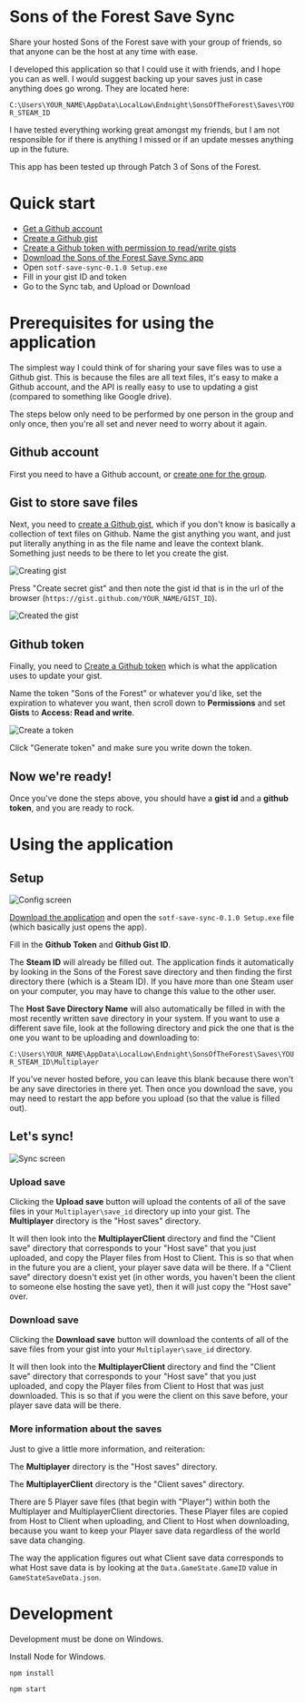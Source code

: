 # Sons of the Forest Save Sync

Share your hosted Sons of the Forest save with your group of friends, so that anyone can be the host at any time with ease.

I developed this application so that I could use it with friends, and I hope you can as well. I would suggest backing up your saves just in case anything does go wrong. They are located here:

`C:\Users\YOUR_NAME\AppData\LocalLow\Endnight\SonsOfTheForest\Saves\YOUR_STEAM_ID`

I have tested everything working great amongst my friends, but I am not responsible for if there is anything I missed or if an update messes anything up in the future.

This app has been tested up through Patch 3 of Sons of the Forest.

# Quick start

* [Get a Github account](https://github.com/join)
* [Create a Github gist](https://gist.github.com)
* [Create a Github token with permission to read/write gists](https://github.com/settings/personal-access-tokens/new)
* [Download the Sons of the Forest Save Sync app]()
* Open `sotf-save-sync-0.1.0 Setup.exe`
* Fill in your gist ID and token
* Go to the Sync tab, and Upload or Download

# Prerequisites for using the application

The simplest way I could think of for sharing your save files was to use a Github gist. This is because the files are all text files, it's easy to make a Github account, and the API is really easy to use to updating a gist (compared to something like Google drive).

The steps below only need to be performed by one person in the group and only once, then you're all set and never need to worry about it again.

## Github account
First you need to have a Github account, or [create one for the group](https://github.com/join).

## Gist to store save files
Next, you need to [create a Github gist](https://gist.github.com), which if you don't know is basically a collection of text files on Github. Name the gist anything you want, and just put literally anything in as the file name and leave the context blank. Something just needs to be there to let you create the gist.

![Creating gist](https://user-images.githubusercontent.com/576752/231556892-e7759565-6631-4fce-aebe-4d9026340dc4.png "Creating gist")

Press "Create secret gist" and then note the gist id that is in the url of the browser (`https://gist.github.com/YOUR_NAME/GIST_ID`).

![Created the gist](https://user-images.githubusercontent.com/576752/231557162-cb8b748e-9b4e-4732-97fe-a4cb9f02232d.png "Created the gist")

## Github token
Finally, you need to [Create a Github token](https://github.com/settings/personal-access-tokens/new) which is what the application uses to update your gist.

Name the token "Sons of the Forest" or whatever you'd like, set the expiration to whatever you want, then scroll down to **Permissions** and set **Gists** to **Access: Read and write**.

![Create a token](https://user-images.githubusercontent.com/576752/231558308-e40469d5-6600-431f-9dc5-3000bf2527d7.png "Create a token")

Click "Generate token" and make sure you write down the token.

## Now we're ready!

Once you've done the steps above, you should have a **gist id** and a **github token**, and you are ready to rock.

# Using the application

## Setup

![Config screen](https://user-images.githubusercontent.com/576752/231561332-43bea013-2f6b-431e-be02-3237479907b6.png "Config screen")

[Download the application]() and open the `sotf-save-sync-0.1.0 Setup.exe` file (which basically just opens the app).

Fill in the **Github Token** and **Github Gist ID**.

The **Steam ID** will already be filled out. The application finds it automatically by looking in the Sons of the Forest save directory and then finding the first directory there (which is a Steam ID). If you have more than one Steam user on your computer, you may have to change this value to the other user.

The **Host Save Directory Name** will also automatically be filled in with the most recently written save directory in your system. If you want to use a different save file, look at the following directory and pick the one that is the one you want to be uploading and downloading to:

`C:\Users\YOUR_NAME\AppData\LocalLow\Endnight\SonsOfTheForest\Saves\YOUR_STEAM_ID\Multiplayer`

If you've never hosted before, you can leave this blank because there won't be any save directories in there yet. Then once you download the save, you may need to restart the app before you upload (so that the value is filled out).

## Let's sync!

![Sync screen](https://user-images.githubusercontent.com/576752/231561480-603bfc80-27fa-4c13-9876-dc4d21706c2b.png "Sync screen")

### Upload save

Clicking the **Upload save** button will upload the contents of all of the save files in your `Multiplayer\save_id` directory up into your gist. The **Multiplayer** directory is the "Host saves" directory.

It will then look into the **MultiplayerClient** directory and find the "Client save" directory that corresponds to your "Host save" that you just uploaded, and copy the Player files from Host to Client. This is so that when in the future you are a client, your player save data will be there. If a "Client save" directory doesn't exist yet (in other words, you haven't been the client to someone else hosting the save yet), then it will just copy the "Host save" over.

### Download save

Clicking the **Download save** button will download the contents of all of the save files from your gist into your `Multiplayer\save_id` directory.

It will then look into the **MultiplayerClient** directory and find the "Client save" directory that corresponds to your "Host save" that you just uploaded, and copy the Player files from Client to Host that was just downloaded. This is so that if you were the client on this save before, your player save data will be there.

### More information about the saves

Just to give a little more information, and reiteration:

The **Multiplayer** directory is the "Host saves" directory.

The **MultiplayerClient** directory is the "Client saves" directory.

There are 5 Player save files (that begin with "Player") within both the Multiplayer and MultiplayerClient directories. These Player files are copied from Host to Client when uploading, and Client to Host when downloading, because you want to keep your Player save data regardless of the world save data changing.

The way the application figures out what Client save data corresponds to what Host save data is by looking at the `Data.GameState.GameID` value in `GameStateSaveData.json`.

# Development

Development must be done on Windows.

Install Node for Windows.

`npm install`

`npm start`